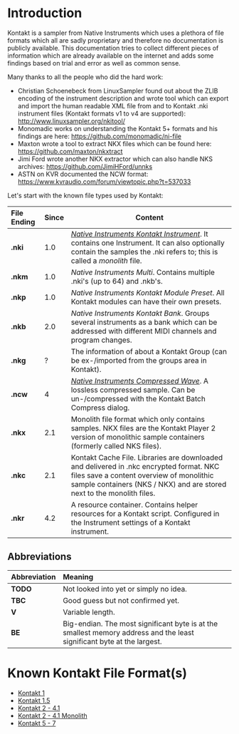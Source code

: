 # Introduction

Kontakt is a sampler from Native Instruments which uses a plethora of file formats which all are sadly proprietary
and therefore no documentation is publicly available. This documentation tries to collect different pieces of
information which are already available on the internet and adds some findings based on trial and error as well
as common sense.

Many thanks to all the people who did the hard work:

* Christian Schoenebeck from LinuxSampler found out about the ZLIB encoding of the instrument description and wrote tool which can export and import the human readable XML file from and to Kontakt .nki instrument files (Kontakt formats v1 to v4 are supported): http://www.linuxsampler.org/nkitool/
* Monomadic works on understanding the Kontakt 5+ formats and his findings are here: https://github.com/monomadic/ni-file
* Maxton wrote a tool to extract NKX files which can be found here: https://github.com/maxton/nkxtract
* Jimi Ford wrote another NKX extractor which can also handle NKS archives: https://github.com/JimiHFord/unnks
* ASTN on KVR documented the NCW format: https://www.kvraudio.com/forum/viewtopic.php?t=537033

Let's start with the known file types used by Kontakt:

| File Ending    | Since | Content                                                                            |
|:---------------|:------|------------------------------------------------------------------------------------|
| **.nki**       | 1.0   | [*Native Instruments Kontakt Instrument*](#known-kontakt-file-formats). It contains one Instrument. It can also optionally contain the samples the .nki refers to; this is called a *monolith* file. |
| **.nkm**       | 1.0   | *Native Instruments Multi*. Contains multiple .nki's (up to 64) and .nkb's.        |
| **.nkp**       | 1.0   | *Native Instruments Kontakt Module Preset*. All Kontakt modules can have their own presets. |
| **.nkb**       | 2.0   | *Native Instruments Kontakt Bank*. Groups several instruments as a bank which can be addressed with different MIDI channels and program changes. |
| **.nkg**       | ?     | The information of about a Kontakt Group (can be ex-/imported from the groups area in Kontakt). |
| **.ncw**       | 4     | [*Native Instruments Compressed Wave*](./NCW-File-Format.md). A lossless compressed sample. Can be un-/compressed with the Kontakt Batch Compress dialog. |
| **.nkx**       | 2.1   | Monolith file format which only contains samples. NKX files are the Kontakt Player 2 version of monolithic sample containers (formerly called NKS files). |
| **.nkc**       | 2.1   | Kontakt Cache File. Libraries are downloaded and delivered in .nkc encrypted format. NKC files save a content overview of monolithic sample containers (NKS / NKX) and are stored next to the monolith files. |
| **.nkr**       | 4.2   | A resource container. Contains helper resources for a Kontakt script. Configured in the Instrument settings of a Kontakt instrument. |

## Abbreviations

| Abbreviation  | Meaning                                |
|:--------------|:---------------------------------------|
| **TODO**      | Not looked into yet or simply no idea. |
| **TBC**       | Good guess but not confirmed yet.      |
| **V**         | Variable length.                       |
| **BE**        | Big-endian. The most significant byte is at the smallest memory address and the least significant byte at the largest. |

# Known Kontakt File Format(s)

* [Kontakt 1](./Kontakt-File-Format.md#kontakt-1---nki-format)
* [Kontakt 1.5](./Kontakt-File-Format.md#kontakt-15---nki-format)
* [Kontakt 2 - 4.1](./Kontakt-File-Format.md#kontakt-2---41x---nki-format)
* [Kontakt 2 - 4.1 Monolith](./Kontakt-File-Format.md#kontakt-2---41x---nki-monolith-format)
* [Kontakt 5 - 7](./Kontakt-File-Format.md#kontakt-5-6-and-7)
